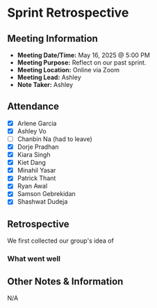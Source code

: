 # Sprint Retrospective
## Meeting Information
- **Meeting Date/Time:** May 16, 2025 @ 5:00 PM
- **Meeting Purpose:** Reflect on our past sprint.
- **Meeting Location:** Online via Zoom
- **Meeting Lead:** Ashley
- **Note Taker:** Ashley

## Attendance
- [X] Arlene Garcia
- [X] Ashley Vo
- [ ] Chanbin Na (had to leave)
- [X] Dorje Pradhan
- [X] Kiara Singh
- [X] Kiet Dang
- [X] Minahil Yasar
- [X] Patrick Thant
- [X] Ryan Awal
- [X] Samson Gebrekidan
- [X] Shashwat Dudeja

## Retrospective

We first collected our group's idea of 

### What went well


## Other Notes & Information
N/A
